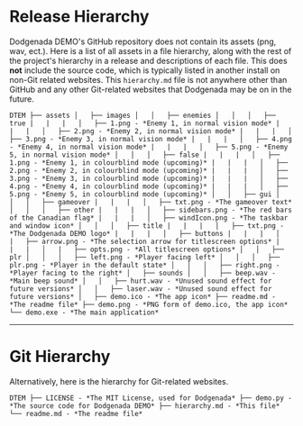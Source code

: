 # Release Hierarchy
Dodgenada DEMO's GitHub repository does not contain its assets (png, wav, ect.).
Here is a list of all assets in a file hierarchy, along with the rest of the project's hierarchy in a release and descriptions of each file.
This does **not** include the source code, which is typically listed in another install on non-Git related websites.
This `hierarchy.md` file is not anywhere other than GitHub and any other Git-related websites that Dodgenada may be on in the future.

`DTEM
├── assets
│   ├── images
│   │   ├── enemies
│   │   │   ├── true
|   |   |   │   ├── 1.png - *Enemy 1, in normal vision mode*
|   |   |   │   ├── 2.png - *Enemy 2, in normal vision mode*
|   |   |   │   ├── 3.png - *Enemy 3, in normal vision mode*
|   |   |   │   ├── 4.png - *Enemy 4, in normal vision mode*
|   |   |   │   ├── 5.png - *Enemy 5, in normal vision mode*
│   │   │   ├── false
|   |   |   │   ├── 1.png - *Enemy 1, in colourblind mode (upcoming)*
|   |   |   │   ├── 2.png - *Enemy 2, in colourblind mode (upcoming)*
|   |   |   │   ├── 3.png - *Enemy 3, in colourblind mode (upcoming)*
|   |   |   │   ├── 4.png - *Enemy 4, in colourblind mode (upcoming)*
|   |   |   │   ├── 5.png - *Enemy 5, in colourblind mode (upcoming)*
│   │   ├── gui
│   │   │   ├── gameover
|   |   |   │   ├── txt.png - *The gameover text*
│   │   │   ├── other
|   |   |   │   ├── sidebars.png - *The red bars of the Canadian flag*
|   |   |   │   ├── windIcon.png - *The taskbar and window icon*
│   │   │   ├── title
|   |   |   │   ├── txt.png - *The Dodgenada DEMO logo*
|   |   |   │   ├── buttons
|   |   |   │   |   ├── arrow.png - *The selection arrow for titlescreen options*
|   |   |   │   |   ├── opts.png - *All titlescreen options*
│   │   ├── plr
│   │   │   ├── left.png - *Player facing left*
│   │   │   ├── plr.png - *Player in the default state*
│   │   │   ├── right.png - *Player facing to the right*
│   ├── sounds
│   │   ├── beep.wav - *Main beep sound*
│   │   ├── hurt.wav - *Unused sound effect for future versions*
│   │   ├── laser.wav - *Unused sound effect for future versions*
│   ├── demo.ico - *The app icon*
├── readme.md - *The readme file*
├── demo.png - *PNG form of demo.ico, the app icon*
└── demo.exe - *The main application*`

---

# Git Hierarchy
Alternatively, here is the hierarchy for Git-related websites.

`DTEM
├── LICENSE - *The MIT License, used for Dodgenada*
├── demo.py - *The source code for Dodgenada DEMO*
├── hierarchy.md - *This file*
└── readme.md - *The readme file*`
